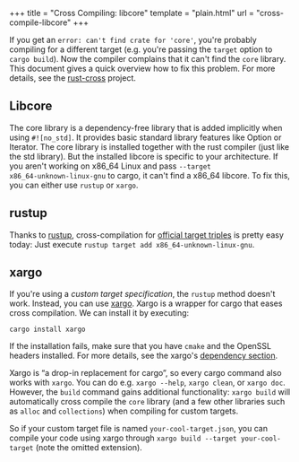 +++
title = "Cross Compiling: libcore"
template = "plain.html"
url = "cross-compile-libcore"
+++

If you get an `error: can't find crate for 'core'`, you're probably compiling for a different target (e.g. you're passing the `target` option to `cargo build`). Now the compiler complains that it can't find the `core` library. This document gives a quick overview how to fix this problem. For more details, see the [rust-cross] project.

[rust-cross]: https://github.com/japaric/rust-cross

## Libcore
The core library is a dependency-free library that is added implicitly when using `#![no_std]`. It provides basic standard library features like Option or Iterator. The core library is installed together with the rust compiler (just like the std library). But the installed libcore is specific to your architecture. If you aren't working on x86_64 Linux and pass `‑‑target x86_64‑unknown‑linux‑gnu` to cargo, it can't find a x86_64 libcore. To fix this, you can either use `rustup` or `xargo`.

## rustup
Thanks to [rustup], cross-compilation for [official target triples] is pretty easy today: Just execute `rustup target add x86_64-unknown-linux-gnu`.

[rustup]: https://rustup.rs
[official target triples]: https://github.com/japaric/rust-cross#the-target-triple

## xargo
If you're using a _custom target specification_, the `rustup` method doesn't work. Instead, you can use [xargo]. Xargo is a wrapper for cargo that eases cross compilation. We can install it by executing:

```
cargo install xargo
```
If the installation fails, make sure that you have `cmake` and the OpenSSL headers installed. For more details, see the xargo's [dependency section].

[xargo]: https://github.com/japaric/xargo
[dependency section]: https://github.com/japaric/xargo#dependencies

Xargo is “a drop-in replacement for cargo”, so every cargo command also works with `xargo`. You can do e.g. `xargo --help`, `xargo clean`, or `xargo doc`. However, the `build` command gains additional functionality: `xargo build` will automatically cross compile the `core` library (and a few other libraries such as `alloc` and `collections`) when compiling for custom targets.

[xargo]: https://github.com/japaric/xargo

So if your custom target file is named `your-cool-target.json`, you can compile your code using xargo through `xargo build --target your-cool-target` (note the omitted extension).

